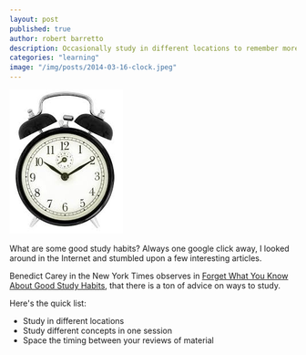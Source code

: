 ```yaml
---
layout: post
published: true
author: robert barretto
description: Occasionally study in different locations to remember more.
categories: "learning"
image: "/img/posts/2014-03-16-clock.jpeg"
---
```

![Set your alarm later](/img/posts/2014-03-16-clock.jpeg)

What are some good study habits? Always one google click away, I looked around in the Internet and stumbled upon a few interesting articles.

Benedict Carey in the New York Times observes in [Forget What You Know About Good Study Habits](http://www.nytimes.com/2010/09/07/health/views/07mind.html), that there is a ton of advice on ways to study.

Here's the quick list:
* Study in different locations
* Study different concepts in one session
* Space the timing between your reviews of material
